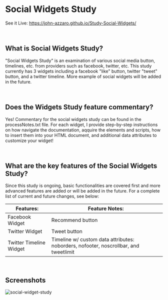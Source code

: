 # Social Widgets Study
See it Live: https://john-azzaro.github.io/Study-Social-Widgets/

<br>

## What is Social Widgets Study?
"Social Widgets Study" is an examination of various social media button, timelines, etc. from providers such as facebook, twitter, etc.  This study currently has 3 widgets including a facebook "like" button, twitter "tweet" button, and a twitter timeline.  More example of social widgets will be added in the future.


<br>

## Does the Widgets Study feature commentary?
Yes! Commentary for the social widgets study can be found in the processNotes.txt file.  For each widget, I provide step-by-step instructions on how navigate the documentation, aqquire the elements and scripts, how to insert them into your HTML document, and additional data attributes to customize your widget!  

<br>

## What are the key features of the Social Widgets Study?
Since this study is ongoing, basic functionalities are covered first and more advanced features are added or will be added in the future.  For a complete list of current and future changes, see below:


| **Features:**                            | **Feature Notes:**                             |
| ---------------------------------------- | ----------------------------------------------|
| Facebook Widget                          |    Recommend button                                             |
| Twitter Widget                           |    Tweet button                                             |
| Twitter Timeline Widget                  |    Timeline w/ custom data attributes: noborders, nofooter, noscrollbar, and tweetlimit   |  


<br>

## Screenshots

![social-widget-study](https://user-images.githubusercontent.com/37447586/61234810-e5d3d780-a6e8-11e9-847c-5c5872b0c28c.png)
